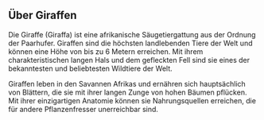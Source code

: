 ## Über Giraffen

Die Giraffe (Giraffa) ist eine afrikanische Säugetiergattung aus der Ordnung der Paarhufer. Giraffen sind die höchsten landlebenden Tiere der Welt und können eine Höhe von bis zu 6 Metern erreichen. Mit ihrem charakteristischen langen Hals und dem gefleckten Fell sind sie eines der bekanntesten und beliebtesten Wildtiere der Welt.

Giraffen leben in den Savannen Afrikas und ernähren sich hauptsächlich von Blättern, die sie mit ihrer langen Zunge von hohen Bäumen pflücken. Mit ihrer einzigartigen Anatomie können sie Nahrungsquellen erreichen, die für andere Pflanzenfresser unerreichbar sind.